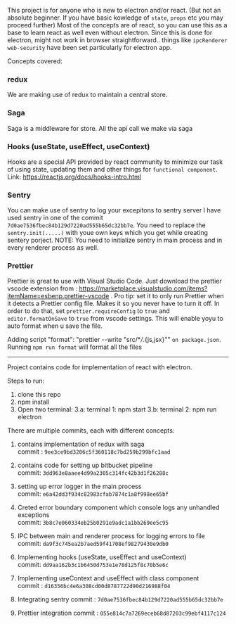 This project is for anyone who is new to electron and/or react. (But not an absolute beginner. If you have basic kowledge of `state`, `props` etc you may proceed further)
Most of the concepts are of react, so you can use this as a base to learn react as well even without electron.
Since this is done for electron, might not work in browser straightforward.. things like `ipcRenderer` `web-security` have been set particularly for
electron app.

Concepts covered:

### redux

We are making use of redux to maintain a central store.

### Saga

Saga is a middleware for store. All the api call we make via saga

### Hooks (useState, useEffect, useContext)

Hooks are a special API provided by react community to minimize our task of using state, updating them and other things for `functional component`.
Link: https://reactjs.org/docs/hooks-intro.html

### Sentry

You can make use of sentry to log your excepitons to sentry server
I have used sentry in one of the commit `7d0ae7536fbec84b129d7220ad555b65dc32bb7e`.
You need to replace the `sentry.init(.....)` with youe own keys which you get while creating sentery porject.
NOTE: You need to initialize sentry in main process and in every renderer process as well.

### Prettier

Prettier is great to use with Visual Studio Code. Just download the prettier vscode extension from : https://marketplace.visualstudio.com/items?itemName=esbenp.prettier-vscode . Pro tip: set it to only run Prettier when it detects a Prettier config file. Makes it so you never have to turn it off. In order to do that, set `prettier.requireConfig` to `true` and `editor.formatOnSave` to `true` from vscode settings. This will enable yoyu to auto format when u save the file.

Adding script "format": "prettier --write \"src/\*_/_.{js,jsx}\"" `on package.json`.
Running `npm run format` will format all the files

---

Project contains code for implementation of react with electron.

Steps to run:

1. clone this repo
2. npm install
3. Open two terminal:
   3.a: terminal 1: npm start
   3.b: terminal 2: npm run electron

There are multiple commits, each with different concepts:

1. contains implementation of redux with saga  
   commit : `9ee3ce9bd3206c5f360118c7bd259b299bfc1aad`

2) contains code for setting up bitbucket pipeline  
   commit: `3dd963e8aaee4d99a2305c314fc42b3d1f26288c`

3) setting up error logger in the main process  
   commit: `e6a42dd3f934c82983cfab7874c1a8f998ee65bf`

4. Creted error boundary component which console logs any unhandled exceptions  
   commit: `3b8c7e060334eb25b0291e9adc1a1bb269ee5c95`

5) IPC between main and renderer process for logging errors to file  
   commit: `da9f3c745ea2b7aed59f41708ef98279430e9db0`

6. Implementing hooks (useState, useEffect and useContext)  
   commit: `dd9aa162b3c1b6450d753e1e78d125f8c70b5e6c`

7) Implementing useContext and useEffect with class component  
   commit : `d16356bc4e6a308cd00d8787722d90d216988f04`

8) Integrating sentry
   commit : `7d0ae7536fbec84b129d7220ad555b65dc32bb7e`

9) Prettier integration
   commit : `055e814c7a7269eceb68d87203c99ebf4117c124`
